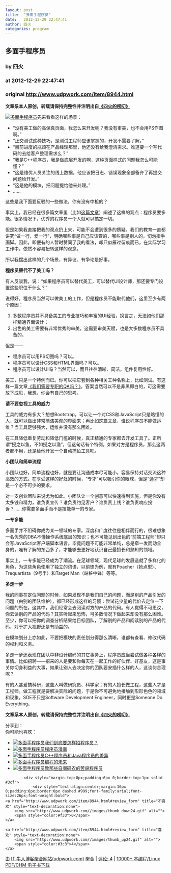 ```yaml
---
layout: post
title:  "多面手程序员"
date:   2012-12-29 22:47:41
author: 四火
categories: program
---
```


## 多面手程序员
### by 四火
### at 2012-12-29 22:47:41
### original <http://www.udpwork.com/item/8944.html>

<p><strong>文章系本人原创，转载请保持完整性并注明出自<a href="http://www.raychase.net/1132">《四火的唠叨》</a></strong>
</p>
<p><a href="http://www.raychase.net/wp-content/uploads/2012/12/1.jpg"><img src="http://www.raychase.net/wp-content/uploads/2012/12/1_thumb.jpg" alt="多面手程序员"></a>先来看看这样的场景：</p>
<ul><li>“没有美工做的高保真页面，我怎么来开发呢？我没有审美，也不会用PS作图啊。”</li>
<li>“正交测试这种技巧，是测试工程师应该掌握的，开发不需要了解。”</li>
<li>“目前进度的瓶颈在产品经理那里，他还没有给我澄清需求。难道要一个写代码的去给客户整理需求么？”</li>
<li>“我是C++程序员，我是做底层开发的啊，这种页面样式的问题我怎么可能懂？”</li>
<li>“这是维优人员关注的线上数据，他应该把日志、错误现象全部备齐了再提交问题给开发。”</li>
<li>“这是他的模块，把问题提给他来处理。”</li>
<li>……</li>
</ul>
<p>这些是我下面要反驳的一些做法，你有没有中枪的？</p>
<p>事实上，我已经在很多篇文章里（比如<a href="http://www.raychase.net/367">这篇文章</a>）阐述了这样的观点：程序员要多能。很多情况下，优秀的程序员一个人就可以搞定一切。</p>
<p>但是如果我直接把我的观点扔上来，可能不会遭到很多的质疑。我们的教育一直都讲究“做一行，爱一行”，明确哪些事是自己应该管的，哪些事是别人的，切勿指手画脚。因此，即便有的人暂时赞同了我的看法，却只似雁过留痕而已，在实际学习工作中，依然不容易扭转这样的观念。</p>
<p>所以我摆出这样的几个场景，有异议、有争论是好事。</p>
<p><strong>程序员替代不了美工吗？</strong>
</p>
<p>有人反驳我，说：“如果程序员可以替代美工，可以替代UI设计师，那还要专门设置这些职位干什么？”</p>
<p>说得好。程序员当然可以做美工的工作，但是程序员不能取代他们，这里至少有两个原因：</p>
<ol><li>多数程序员并不具备美工的专业技巧和丰富的UI经验，换言之，无法如他们那样精通界面设计；</li>
<li>出色的美工需要有非常优秀的审美，这需要审美天赋，也是大多数程序员不具备的。</li>
</ol>
<p>但是——</p>
<ul><li>程序员可以用PS切图吗？可以。</li>
<li>程序员可以设计CSS和HTML界面吗？可以。</li>
<li>程序员可以设计UI吗？当然可以，而且往往清晰、简洁，组件复用性好。</li>
</ul>
<p>美工，只是一个特例而已。你可以把它套到各种相关工种名称上，比如测试。有这样一篇文章<a href="http://coolshell.cn/articles/6994.html">《我们需要专职的QA吗？》</a>，答案当然可以不是非黑即白的，可这需要放下成见，我想，你会有自己的思考。</p>
<p><strong>请不要忽视工具的威力</strong>
</p>
<p>工具的威力有多大？想想Bootstrap，可以让一个对CSS和JavaScript只是略懂的人，就可以做出非常简洁美观的界面来；再比如<a href="http://www.raychase.net/652">这篇文章</a>，谁说程序员不能做运维？当工具足够强大，运维并没有那么困难。</p>
<p>在工具降低重复劳动和降低门槛的时候，真正精通的专家都去开发工具了。正所谓“授之以鱼，不如授之以渔”，但这句话有个特例，如果对方是程序员，那么这两者都不用，还是给他开发一个自动捕鱼工具吧。</p>
<p><strong>小团队和简单流程</strong>
</p>
<p>小团队也好，简单流程也好，就是要让沟通成本尽可能小，容易保持对话交流这种高效的方式。在享受这样的好处的时候，“专才”可以吸引你的眼球，但是“通才”却是一个必不可少的要求。</p>
<p>对一支创业团队来说尤为如此。小团队让一个创意可以快速得到实施，但是你没有太多钱和精力，谁负责宣传？谁负责约见客户？谁负责上线？谁负责响应投诉？……你需要多面手而不是技能单一的专家。</p>
<p><strong>一专多能</strong>
</p>
<p>多面手并不阻碍你成为某一领域的专家。深度和广度往往是相伴而行的，很难想象一名优秀的DBA不懂操作系统底层的知识；也不可能见到出色的“前端工程师”却只会写JavaScript客户端脚本语言。毕竟问题不可能非常单纯，总是牵一发而动全身的，唯有了解的东西多了，才能够去更好地认识自己最擅长和熟知的领域。</p>
<p>事实上，一专多能已经成为了潮流。在足球领域，现代足球的发展造就了多样化的角色，为这些角色使用了独立的词语，以前锋为例，就有Poacher（抢点型）、Trequartista（9号半）和Target Man（站桩中锋）等等。</p>
<p><strong>多走一步</strong>
</p>
<p>我的同事在定位问题的时候，如果发现不是我们自己的问题，而是别的产品引发的问题（由别的团队维护），都已经形成这样的习惯：尝试花少量的代价去定位一下问题的所在。这其中，我们经常会去阅读对方的产品的代码。有人觉得不可思议，你去读别的产品的代码？其实听起来恐怖，可多数情况下做起来却没有那么困难。至少，你可以把你的调查分析结果给目标团队，了解别的产品和阅读别的产品的代码，对于扩大视野还是有助益的。</p>
<p>在模块划分上亦如此，不要把模块的责任划分得那么清晰，谁都有查看、修改代码的权利和义务。</p>
<p>多走一步还表现在团队中非设计编码的其它事务上，程序员应当尝试做各种各样的事情。比如招聘——招来的人是要和你每天在一起工作的好伙伴、好基友，这是事关你切身利益的大事，如果让别人去决定你的团队要安插什么样的人，这谈何合理呢？</p>
<p>有的人甚爱搞科研，这些人叫做研究员、科学家；有的人擅长做工程，这些人才是工程师。做工程就是要解决实际的问题，于是你不可避免地接触到形形色色的领域和现象。SDE不只是Software Development Engineer，同时更是Someone Do Everything。</p>
<p><strong>文章系本人原创，转载请保持完整性并注明出自<a href="http://www.raychase.net/1132">《四火的唠叨》</a></strong>
</p>
<div>分享到：<a href="http://www.raychase.net//javascript:void(0);" title="分享到新浪"></a><a href="http://www.raychase.net//javascript:void(0);" title="分享到腾讯微博"></a><a href="http://www.raychase.net//javascript:void(0);" title="分享到QQ空间"></a><a href="javascript:void(0);" title="分享到Google Reader"></a><a href="http://www.raychase.net//javascript:void(0);" title="分享到人人网"></a><a href="http://www.raychase.net//javascript:void(0);" title="分享到豆瓣"></a><a href="http://www.raychase.net//javascript:void(0);" title="分享到鲜果"></a><a href="http://www.raychase.net//javascript:void(0);" title="分享到开心"></a><a href="http://www.raychase.net//javascript:void(0);" title="分享到Follow5"></a><a href="http://www.raychase.net//javascript:void(0);" title="分享到同学网"></a><a href="http://www.raychase.net//javascript:void(0);" title="分享到嘀咕"></a><a href="http://www.raychase.net//javascript:void(0);" title="分享到饭否"></a><a href="http://www.raychase.net//javascript:void(0);" title="分享到做啥"></a><a href="http://www.raychase.net//javascript:void(0);" title="分享到百度收藏"></a><a href="http://www.raychase.net//javascript:void(0);" title="分享到twitter"></a><a href="http://www.raychase.net//javascript:void(0);" title="添加到收藏夹"></a></div>
<div>你可能也喜欢：</div>
<ul><li><a href="http://www.raychase.net/1040" title="我们到底要怎样招程序员？"><img src="http://www.raychase.net/wp-content/uploads/2012/11/hire-150x150.jpg" alt="多面手程序员"></a><a href="http://www.raychase.net/1040" title="我们到底要怎样招程序员？">我们到底要怎样招程序员？</a></li>
<li><a href="http://www.raychase.net/962" title="程序员漫画"><img src="http://www.raychase.net/wp-content/uploads/2012/10/wtf-150x150.jpg" alt="多面手程序员"></a><a href="http://www.raychase.net/962" title="程序员漫画">程序员漫画</a></li>
<li><a href="http://www.raychase.net/924" title="C++程序员和Java程序员的差异"><img src="http://www.raychase.net/wp-content/uploads/2012/10/C_Java-150x150.jpg" alt="多面手程序员"></a><a href="http://www.raychase.net/924" title="C++程序员和Java程序员的差异">C++程序员和Java程序员的差异</a></li>
<li><a href="http://www.raychase.net/807" title="编程的未来"><img src="http://www.raychase.net/wp-content/uploads/2012/10/13-150x150.jpg" alt="多面手程序员"></a><a href="http://www.raychase.net/807" title="编程的未来">编程的未来</a></li>
<li><a href="http://www.raychase.net/707" title="致那些自嘲码农的苦逼程序员"><img src="http://www.raychase.net/wp-content/uploads/2012/09/1-150x150.jpg" alt="多面手程序员"></a><a href="http://www.raychase.net/707" title="致那些自嘲码农的苦逼程序员">致那些自嘲码农的苦逼程序员</a></li>
</ul>

			<div style="margin-top:8px;padding:6px 0;border-top:1px solid #3cf">
				<div style="text-align:center;margin:16px 0;padding:6px;border:0px dashed #999;font-family:arial;font-size:26px;font-weight:bold">
	<a href="http://www.udpwork.com/item/8944.html#review_form" title="不喜欢" style="text-decoration:none">
		<img src="http://www.udpwork.com//images/thumb_down24.gif" alt="">
		<span style="color:#f33">0</span>
	</a>
	   
	<a href="http://www.udpwork.com/item/8944.html#review_form" title="喜欢" style="text-decoration:none">
		<img src="http://www.udpwork.com//images/thumb_up24.gif" alt="">
		<span style="color:#3c3">4</span>
	</a>
</div>				<p>
					由 <a href="http://www.udpwork.com/">IT 牛人博客聚合网站(udpwork.com)</a> 聚合
					|
					<a href="http://www.udpwork.com/item/8944.html#reviews">评论: 4</a>
					|
					<a href="http://book.benegg.com/tag/%E7%BC%96%E7%A8%8B?from=udpwork-feed">10000+ 本编程/Linux PDF/CHM 电子书下载</a>
				</p>
			</div>